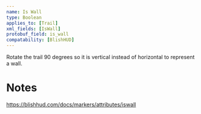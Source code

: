 ```yaml
---
name: Is Wall
type: Boolean
applies_to: [Trail]
xml_fields: [IsWall]
protobuf_field: is_wall
compatability: [BlishHUD]
---
```

Rotate the trail 90 degrees so it is vertical instead of horizontal to represent a wall.

Notes
=====
https://blishhud.com/docs/markers/attributes/iswall